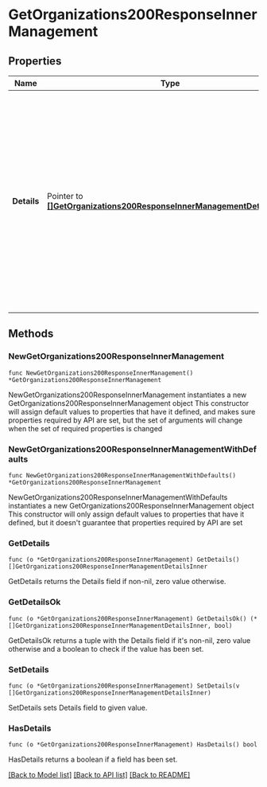 # GetOrganizations200ResponseInnerManagement

## Properties

Name | Type | Description | Notes
------------ | ------------- | ------------- | -------------
**Details** | Pointer to [**[]GetOrganizations200ResponseInnerManagementDetailsInner**](GetOrganizations200ResponseInnerManagementDetailsInner.md) | Details related to organization management, possibly empty. Details may be named &#39;MSP ID&#39;, &#39;customer number&#39;, &#39;IP restriction mode for API&#39;, or &#39;IP restriction mode for dashboard&#39;, if the organization admin has configured any. | [optional] 

## Methods

### NewGetOrganizations200ResponseInnerManagement

`func NewGetOrganizations200ResponseInnerManagement() *GetOrganizations200ResponseInnerManagement`

NewGetOrganizations200ResponseInnerManagement instantiates a new GetOrganizations200ResponseInnerManagement object
This constructor will assign default values to properties that have it defined,
and makes sure properties required by API are set, but the set of arguments
will change when the set of required properties is changed

### NewGetOrganizations200ResponseInnerManagementWithDefaults

`func NewGetOrganizations200ResponseInnerManagementWithDefaults() *GetOrganizations200ResponseInnerManagement`

NewGetOrganizations200ResponseInnerManagementWithDefaults instantiates a new GetOrganizations200ResponseInnerManagement object
This constructor will only assign default values to properties that have it defined,
but it doesn't guarantee that properties required by API are set

### GetDetails

`func (o *GetOrganizations200ResponseInnerManagement) GetDetails() []GetOrganizations200ResponseInnerManagementDetailsInner`

GetDetails returns the Details field if non-nil, zero value otherwise.

### GetDetailsOk

`func (o *GetOrganizations200ResponseInnerManagement) GetDetailsOk() (*[]GetOrganizations200ResponseInnerManagementDetailsInner, bool)`

GetDetailsOk returns a tuple with the Details field if it's non-nil, zero value otherwise
and a boolean to check if the value has been set.

### SetDetails

`func (o *GetOrganizations200ResponseInnerManagement) SetDetails(v []GetOrganizations200ResponseInnerManagementDetailsInner)`

SetDetails sets Details field to given value.

### HasDetails

`func (o *GetOrganizations200ResponseInnerManagement) HasDetails() bool`

HasDetails returns a boolean if a field has been set.


[[Back to Model list]](../README.md#documentation-for-models) [[Back to API list]](../README.md#documentation-for-api-endpoints) [[Back to README]](../README.md)


